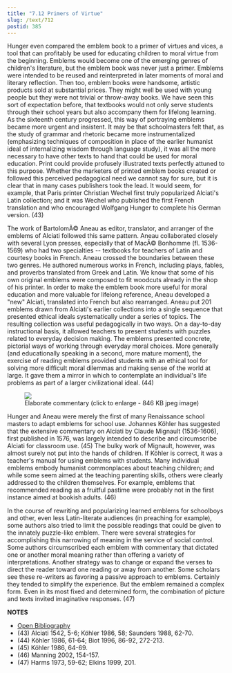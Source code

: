 ```yaml
---
title: "7.12 Primers of Virtue"
slug: /text/712
postid: 385
---
```

Hunger even compared the emblem book to a primer of virtues and vices, a tool that can profitably be used for educating children to moral virtue from the beginning. Emblems would become one of the emerging genres of children's literature, but the emblem book was never just a primer. Emblems were intended to be reused and reinterpreted in later moments of moral and literary reflection. Then too, emblem books were handsome, artistic products sold at substantial prices. They might well be used with young people but they were not trivial or throw-away books. We have seen this sort of expectation before, that textbooks would not only serve students through their school years but also accompany them for lifelong learning. As the sixteenth century progressed, this way of portraying emblems became more urgent and insistent. It may be that schoolmasters felt that, as the study of grammar and rhetoric became more instrumentalized (emphasizing techniques of composition in place of the earlier humanist ideal of internalizing wisdom through language study), it was all the more necessary to have other texts to hand that could be used for moral education. Print could provide profusely illustrated texts perfectly attuned to this purpose. Whether the marketers of printed emblem books created or followed this perceived pedagogical need we cannot say for sure, but it is clear that in many cases publishers took the lead. It would seem, for example, that Paris printer Christian Wechel first truly popularized Alciati's Latin collection; and it was Wechel who published the first French translation and who encouraged Wolfgang Hunger to complete his German version. (43)

The work of BartolomÃ© Aneau as editor, translator, and arranger of the emblems of Alciati followed this same pattern. Aneau collaborated closely with several Lyon presses, especially that of MacÃ© Bonhomme (fl. 1536-1569) who had two specialties -- textbooks for teachers of Latin and courtesy books in French. Aneau crossed the boundaries between these two genres. He authored numerous works in French, including plays, fables, and proverbs translated from Greek and Latin. We know that some of his own original emblems were composed to fit woodcuts already in the shop of his printer. In order to make the emblem book more useful for moral education and more valuable for lifelong reference, Aneau developed a "new" Alciati, translated into French but also rearranged. Aneau put 201 emblems drawn from Alciati's earlier collections into a single sequence that presented ethical ideals systematically under a series of topics. The resulting collection was useful pedagogically in two ways. On a day-to-day instructional basis, it allowed teachers to present students with puzzles related to everyday decision making. The emblems presented concrete, pictorial ways of working through everyday moral choices. More generally (and educationally speaking in a second, more mature moment), the exercise of reading emblems provided students with an ethical tool for solving more difficult moral dilemmas and making sense of the world at large. It gave them a mirror in which to contemplate an individual's life problems as part of a larger civilizational ideal. (44)


<figure class="mkdn-figure">
    <div onClick="createLightbox('/images_full//7.00_Chapter_Seven/HFS_027.05.jpg')" data="/images_full/0.00_Introduction/Wing-ZP-535.D175Negrotitle.jpg" class="mkdn-image-link" id="lbimage">
    <img class="mkdn-image" src="/images_full//7.00_Chapter_Seven/HFS_027.05.jpg" />
    <figcaption class="mkdn-figcaption">Elaborate commentary (click to enlarge - 846 KB jpeg image)</figcaption>
    </div>
</figure>

Hunger and Aneau were merely the first of many Renaissance school masters to adapt emblems for school use. Johannes Köhler has suggested that the extensive commentary on Alciati by Claude Mignault (1536-1606), first published in 1576, was largely intended to describe and circumscribe Alciati for classroom use. (45) The bulky work of Mignault, however, was almost surely not put into the hands of children. If Köhler is correct, it was a teacher's manual for using emblems with students. Many individual emblems embody humanist commonplaces about teaching children; and while some seem aimed at the teaching parenting skills, others were clearly addressed to the children themselves. For example, emblems that recommended reading as a fruitful pastime were probably not in the first instance aimed at bookish adults. (46)

In the course of rewriting and popularizing learned emblems for schoolboys and other, even less Latin-literate audiences (in preaching for example), some authors also tried to limit the possible readings that could be given to the innately puzzle-like emblem. There were several strategies for accomplishing this narrowing of meaning in the service of social control. Some authors circumscribed each emblem with commentary that dictated one or another moral meaning rather than offering a variety of interpretations. Another strategy was to change or expand the verses to direct the reader toward one reading or away from another. Some scholars see these re-writers as favoring a passive approach to emblems. Certainly they tended to simplify the experience. But the emblem remained a complex form. Even in its most fixed and determined form, the combination of picture and texts invited imaginative responses. (47)

**NOTES**
* [Open Bibliography](/bibliography.pdf)
* (43) Alciati 1542, 5-6; Köhler 1986, 58; Saunders 1988, 62-70.
* (44) Köhler 1986, 61-64; Biot 1996, 86-92, 272-213.
* (45) Köhler 1986, 64-69.
* (46) Manning 2002, 154-157.
* (47) Harms 1973, 59-62; Elkins 1999, 201.
